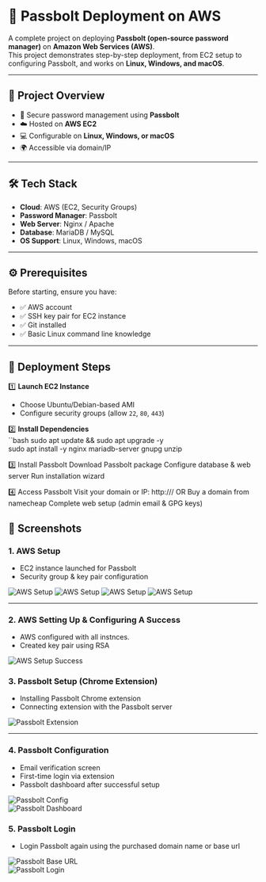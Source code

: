 # 🚀 Passbolt Deployment on AWS  

A complete project on deploying **Passbolt (open-source password manager)** on **Amazon Web Services (AWS)**.  
This project demonstrates step-by-step deployment, from EC2 setup to configuring Passbolt, and works on **Linux, Windows, and macOS**.  

---

## 📌 Project Overview  
- 🔐 Secure password management using **Passbolt**  
- ☁️ Hosted on **AWS EC2**  
- 💻 Configurable on **Linux, Windows, or macOS**  
- 🌍 Accessible via domain/IP  

---

## 🛠️ Tech Stack  
- **Cloud**: AWS (EC2, Security Groups)  
- **Password Manager**: Passbolt  
- **Web Server**: Nginx / Apache  
- **Database**: MariaDB / MySQL  
- **OS Support**: Linux, Windows, macOS  

---

## ⚙️ Prerequisites  
Before starting, ensure you have:  
- ✅ AWS account  
- ✅ SSH key pair for EC2 instance  
- ✅ Git installed  
- ✅ Basic Linux command line knowledge  

---

## 🚀 Deployment Steps  

1️⃣ **Launch EC2 Instance**  
- Choose Ubuntu/Debian-based AMI  
- Configure security groups (allow `22`, `80`, `443`)  

2️⃣ **Install Dependencies**  
``bash
sudo apt update && sudo apt upgrade -y  
sudo apt install -y nginx mariadb-server gnupg unzip

3️⃣ Install Passbolt
Download Passbolt package
Configure database & web server
Run installation wizard

4️⃣ Access Passbolt
Visit your domain or IP:
http://<your-domain-or-ip>/
      OR
Buy a domain from namecheap 
Complete web setup (admin email & GPG keys)

## 📸 Screenshots  

### 1. AWS Setup  
- EC2 instance launched for Passbolt  
- Security group & key pair configuration  

![AWS Setup](aws-setup.png) 
![AWS Setup](aws-setup1.png) 
![AWS Setup](aws-setup2.png) 
![AWS Setup](aws-setup3.png) 

---

### 2. AWS Setting Up & Configuring A Success
- AWS configured with all instnces.
- Created key pair using RSA

![AWS Setup Success](aws-setup-success.png)

### 3. Passbolt Setup (Chrome Extension)  
- Installing Passbolt Chrome extension  
- Connecting extension with the Passbolt server  

![Passbolt Extension](passbolt-extension.png)  

---

### 4. Passbolt Configuration  
- Email verification screen  
- First-time login via extension  
- Passbolt dashboard after successful setup  

![Passbolt Config](passbolt-config.png)  
![Passbolt Dashboard](passbolt-dashboard.png)  

### 5. Passbolt Login
- Login Passbolt again using the purchased domain name or base url

![Passbolt Base URL](passbolt-base.png)  
![Passbolt Login](passbolt-login.png)  

